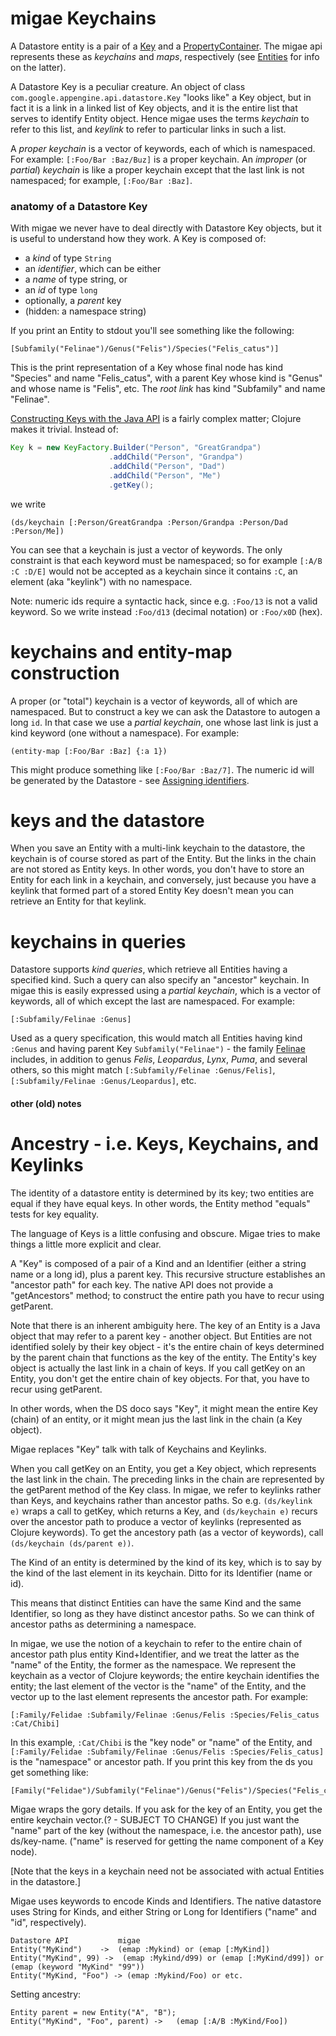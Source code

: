 # migae Keychains

A Datastore entity is a pair of a
[Key](https://cloud.google.com/appengine/docs/java/javadoc/com/google/appengine/api/datastore/Key)
and a
[PropertyContainer](https://cloud.google.com/appengine/docs/java/javadoc/com/google/appengine/api/datastore/PropertyContainer).
The migae api represents these as _keychains_ and _maps_,
respectively (see [Entities](Entities.md) for info on the latter).

A Datastore Key is a peculiar creature.  An object of class
`com.google.appengine.api.datastore.Key` "looks like" a Key object,
but in fact it is a link in a linked list of Key objects, and it is
the entire list that serves to identify Entity object.  Hence migae
uses the terms _keychain_ to refer to this list, and _keylink_ to
refer to particular links in such a list.

A _proper keychain_ is a vector of keywords, each of which is
namespaced.  For example: `[:Foo/Bar :Baz/Buz]` is a proper keychain.
An _improper_ (or _partial_) _keychain_ is like a proper keychain
except that the last link is not namespaced; for example,
`[:Foo/Bar :Baz]`.

### anatomy of a Datastore Key

With migae we never have to deal directly with Datastore Key objects,
but it is useful to understand how they work.  A Key is composed of:

* a _kind_ of type `String`
* an _identifier_, which can be either
 * a _name_ of type string, or
 * an _id_ of type `long`
* optionally, a _parent_ key
* (hidden: a namespace string)

If you print an Entity to stdout you'll see something like the following:

```
[Subfamily("Felinae")/Genus("Felis")/Species("Felis_catus")]
```

This is the print representation of a Key whose final node has kind
"Species" and name "Felis\_catus", with a parent Key whose kind
is "Genus" and whose name is "Felis", etc.  The _root link_ has kind
"Subfamily" and name "Felinae".

[Constructing Keys with the Java API](https://cloud.google.com/appengine/docs/java/datastore/entities#Java_Generating_keys)
is a fairly complex matter; Clojure makes it trivial.  Instead of:

```java
Key k = new KeyFactory.Builder("Person", "GreatGrandpa")
                      .addChild("Person", "Grandpa")
                      .addChild("Person", "Dad")
                      .addChild("Person", "Me")
                      .getKey();
```

we write

```
(ds/keychain [:Person/GreatGrandpa :Person/Grandpa :Person/Dad :Person/Me])
```

You can see that a keychain is just a vector of keywords.  The only
constraint is that each keyword must be namespaced; so for example
`[:A/B :C :D/E]` would not be accepted as a keychain since it contains `:C`,
an element (aka "keylink") with no namespace.

Note: numeric ids require a syntactic hack, since e.g. `:Foo/13` is
not a valid keyword.  So we write instead `:Foo/d13` (decimal
notation) or `:Foo/x0D` (hex).

# keychains and entity-map construction

A proper (or "total") keychain is a vector of keywords, all of which
are namespaced.  But to construct a key we can ask the Datastore to
autogen a long `id`.  In that case we use a _partial keychain_, one
whose last link is just a kind keyword (one without a namespace).  For
example:

```
(entity-map [:Foo/Bar :Baz] {:a 1})
```

This might produce something like `[:Foo/Bar :Baz/7]`.  The numeric id
will be generated by the Datastore - see
[Assigning identifiers](https://cloud.google.com/appengine/docs/java/datastore/entities#Java_Assigning_identifiers).


# keys and the datastore

When you save an Entity with a multi-link keychain to the datastore,
the keychain is of course stored as part of the Entity.  But the links
in the chain are not stored as Entity keys.  In other words, you don't
have to store an Entity for each link in a keychain, and conversely,
just because you have a keylink that formed part of a stored Entity
Key doesn't mean you can retrieve an Entity for that keylink.

# keychains in queries

Datastore supports _kind queries_, which retrieve all Entities having
a specified kind.  Such a query can also specify an "ancestor"
keychain.  In migae this is easily expressed using a _partial
keychain_, which is a vector of keywords, all of which except the last
are namespaced.  For example:

```
[:Subfamily/Felinae :Genus]
```

Used as a query specification, this would match all Entities having
kind `:Genus` and having parent Key `Subfamily("Felinae")` - the
family [Felinae](https://en.wikipedia.org/wiki/Felinae) includes, in
addition to genus _Felis_, _Leopardus_, _Lynx_, _Puma_, and several
others, so this might match `[:Subfamily/Felinae :Genus/Felis]`,
`[:Subfamily/Felinae :Genus/Leopardus]`, etc.

#### other (old) notes

# Ancestry - i.e. Keys, Keychains, and Keylinks

The identity of a datastore entity is determined by its key; two
entities are equal if they have equal keys.  In other words, the
Entity method "equals" tests for key equality.

The language of Keys is a little confusing and obscure.  Migae tries
to make things a little more explicit and clear.

A "Key" is composed of a pair of a Kind and an Identifier (either a
string name or a long id), plus a parent key.  This recursive
structure establishes an "ancestor path" for each key.  The native API
does not provide a "getAncestors" method; to construct the entire path
you have to recur using getParent.

Note that there is an inherent ambiguity here.  The key of an Entity
is a Java object that may refer to a parent key - another object.  But
Entities are not identified solely by their key object - it's the
entire chain of keys determined by the parent chain that functions as
the key of the entity.  The Entity's key object is actually the last
link in a chain of keys.  If you call getKey on an Entity, you don't
get the entire chain of key objects.  For that, you have to recur using
getParent.

In other words, when the DS doco says "Key", it might mean the entire
Key (chain) of an entity, or it might mean jus the last link in the
chain (a Key object).

Migae replaces "Key" talk with talk of Keychains and Keylinks.

When you call getKey on an Entity, you get a Key object, which
represents the last link in the chain.  The preceding links in the
chain are represented by the getParent method of the Key class.  In
migae, we refer to keylinks rather than Keys, and keychains rather
than ancestor paths.  So e.g. `(ds/keylink e)` wraps a call to getKey,
which returns a Key, and `(ds/keychain e)` recurs over the ancestor
path to produce a vector of keylinks (represented as Clojure
keywords).  To get the ancestory path (as a vector of keywords), call
`(ds/keychain (ds/parent e))`.

The Kind of an entity is determined by the kind of its key, which is
to say by the kind of the last element in its keychain.  Ditto for its
Identifier (name or id).

This means that distinct Entities can have the same Kind and the same
Identifier, so long as they have distinct ancestor paths.  So we can
think of ancestor paths as determining a namespace.

In migae, we use the notion of a keychain to refer to the entire chain
of ancestor path plus entity Kind+Identifier, and we treat the latter
as the "name" of the Entity, the former as the namespace.  We
represent the keychain as a vector of Clojure keywords; the entire
keychain identifies the entity; the last element of the vector is the
"name" of the Entity, and the vector up to the last element represents
the ancestor path.  For example:


    [:Family/Felidae :Subfamily/Felinae :Genus/Felis :Species/Felis_catus :Cat/Chibi]

In this example, `:Cat/Chibi` is the "key node" or "name" of
the Entity, and `[:Family/Felidae :Subfamily/Felinae :Genus/Felis :Species/Felis_catus]` is
the "namespace" or ancestor path.  If you print this key from the ds
you get something like:

    [Family("Felidae")/Subfamily("Felinae")/Genus("Felis")/Species("Felis_catus")/Cat("Chibi")]

Migae wraps the gory details.  If you ask for the key of an Entity,
you get the entire keychain vector.(? - SUBJECT TO CHANGE) If you just
want the "name" part of the key (without the namespace, i.e. the
ancestor path), use ds/key-name.  ("name" is reserved for getting the
name component of a Key node).

[Note that the keys in a keychain need not be associated with actual Entities in the datastore.]

Migae uses keywords to encode Kinds and Identifiers.  The native
datastore uses String for Kinds, and either String or Long for
Identifiers ("name" and "id", respectively).

    Datastore API			migae
	Entity("MyKind")	->  (emap :Mykind) or (emap [:MyKind])
	Entity("MyKind", 99) ->  (emap :Mykind/d99) or (emap [:MyKind/d99]) or (emap (keyword "MyKind" "99"))
	Entity("MyKind, "Foo") -> (emap :Mykind/Foo) or etc.

Setting ancestry:

    Entity parent = new Entity("A", "B");
	Entity("MyKind", "Foo", parent) ->   (emap [:A/B :MyKind/Foo])

